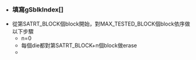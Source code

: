 - ### 填寫gSblkIndex[]
- 從第SATRT_BLOCK個block開始，對MAX_TESTED_BLOCK個block依序做以下步驟
	- n=0
	- 每個die都對第SATRT_BLOCK+n個block做erase
	-